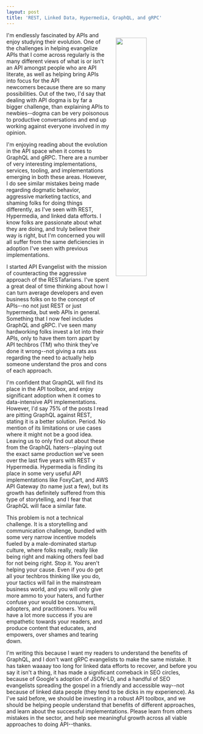 ```yaml
---
layout: post
title: 'REST, Linked Data, Hypermedia, GraphQL, and gRPC'
---
```

<p><img style="padding: 15px;" src="https://s3.amazonaws.com/kinlane-productions/bw-icons/bw-tools-school.png" alt="" width="40%" align="right" /></p>
<p>I'm endlessly fascinated by APIs&nbsp;and enjoy studying their evolution. One of the challenges in helping evangelize APIs that I come across regularly is the many different views of what is or isn't an API amongst people who are API literate, as well as helping bring APIs into focus for the API newcomers&nbsp;because there are so many possibilities. Out of the two, I'd say that dealing with API dogma is by far a bigger challenge, than explaining APIs to newbies--dogma can be very poisonous to productive conversations and end up working against everyone involved in my opinion.&nbsp;</p>
<p>I'm enjoying reading about the evolution in the API space when it comes to GraphQL and gRPC. There are a number of very interesting implementations, services, tooling, and implementations emerging in both these areas. However, I do see similar mistakes being made regarding dogmatic behavior, aggressive marketing tactics, and shaming folks for doing things differently, as I've seen with REST, Hypermedia, and linked data efforts. I know folks are passionate about what they are doing, and truly believe their way is right, but I'm concerned you will all suffer from the same deficiencies&nbsp;in adoption I've seen with previous implementations.</p>
<p>I started API Evangelist with the mission of counteracting the aggressive approach of the RESTafarians. I've spent a great deal of time thinking about how I can turn average developers and even business folks on to the concept of APIs--no not just REST or just hypermedia, but web APIs in general. Something that I now feel includes GraphQL and gRPC. I've seen many hardworking folks invest a lot into their APIs, only to have them torn apart by API techbros (TM) who think they've done it wrong--not giving a rats ass regarding the need to actually help someone understand the pros and cons of each approach.</p>
<p>I'm confident that GraphQL will find its place&nbsp;in the API toolbox, and enjoy significant adoption when it comes to data-intensive&nbsp;API implementations. However, I'd say 75% of the posts I read are pitting GraphQL against REST, stating it is a better solution. Period. No mention of its limitations or use cases where it might not be a good idea. Leaving us to only find out about these from the GraphQL haters--playing out the exact same production we've seen over the last five years with REST v Hypermedia. Hypermedia is finding its place in some very useful API implementations like FoxyCart, and AWS API Gateway (to name just a few), but its growth has definitely suffered from this type of storytelling, and I fear that GraphQL will face a similar fate.&nbsp;</p>
<p>This problem is not a technical challenge. It is a storytelling and communication&nbsp;challenge, bundled with some very narrow incentive models fueled by a male-dominated startup culture, where folks really, really like being right and making others feel bad for not being right. Stop it. You aren't helping your cause. Even if you do get all your techbros thinking like you do, your tactics will fail in the mainstream business world, and you will only give more ammo to your haters, and further confuse your would be consumers, adopters, and practitioners. You will have a lot more success if you are empathetic towards your readers, and produce content that educates, and empowers, over shames and tearing down.</p>
<p>I'm writing this because I want my readers to understand the benefits of GraphQL, and I don't want gRPC evangelists to make the same mistake. It has taken waaaay too long for linked data efforts to recover, and before you say it isn't a thing, it has made a significant comeback in SEO circles, because of Google's adoption of JSON-LD, and a handful of SEO evangelists spreading the gospel in a friendly and accessible way--not because of linked data people (they tend to be dicks in my experience). As I've said before, we should be investing in a robust API toolbox, and we should be helping people understand that benefits of different approaches, and learn about the successful implementations. Please learn from others mistakes in the sector, and help see meaningful growth across all viable approaches to doing API--thanks.</p>